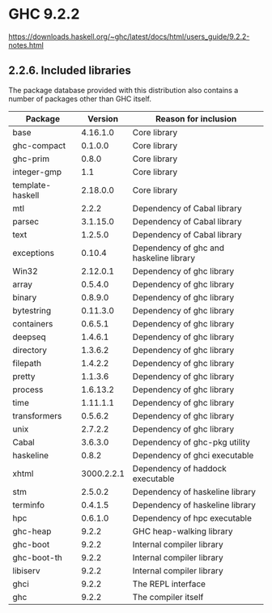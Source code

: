 # GHC 9.2.2

https://downloads.haskell.org/~ghc/latest/docs/html/users_guide/9.2.2-notes.html

## 2.2.6. Included libraries

The package database provided with this distribution also contains a number of packages other than GHC itself.


Package          | Version    | Reason for inclusion
-----------------|------------|---------------------------------------
base             | 4.16.1.0   | Core library
ghc-compact      | 0.1.0.0    | Core library
ghc-prim         | 0.8.0      | Core library
integer-gmp      | 1.1        | Core library
template-haskell | 2.18.0.0   | Core library
mtl              | 2.2.2      | Dependency of Cabal library
parsec           | 3.1.15.0   | Dependency of Cabal library
text             | 1.2.5.0    | Dependency of Cabal library
exceptions       | 0.10.4     | Dependency of ghc and haskeline library
Win32            | 2.12.0.1   | Dependency of ghc library
array            | 0.5.4.0    | Dependency of ghc library
binary           | 0.8.9.0    | Dependency of ghc library
bytestring       | 0.11.3.0   | Dependency of ghc library
containers       | 0.6.5.1    | Dependency of ghc library
deepseq          | 1.4.6.1    | Dependency of ghc library
directory        | 1.3.6.2    | Dependency of ghc library
filepath         | 1.4.2.2    | Dependency of ghc library
pretty           | 1.1.3.6    | Dependency of ghc library
process          | 1.6.13.2   | Dependency of ghc library
time             | 1.11.1.1   | Dependency of ghc library
transformers     | 0.5.6.2    | Dependency of ghc library
unix             | 2.7.2.2    | Dependency of ghc library
Cabal            | 3.6.3.0    | Dependency of ghc-pkg utility
haskeline        | 0.8.2      | Dependency of ghci executable
xhtml            | 3000.2.2.1 | Dependency of haddock executable
stm              | 2.5.0.2    | Dependency of haskeline library
terminfo         | 0.4.1.5    | Dependency of haskeline library
hpc              | 0.6.1.0    | Dependency of hpc executable
ghc-heap         | 9.2.2      | GHC heap-walking library
ghc-boot         | 9.2.2      | Internal compiler library
ghc-boot-th      | 9.2.2      | Internal compiler library
libiserv         | 9.2.2      | Internal compiler library
ghci             | 9.2.2      | The REPL interface
ghc              | 9.2.2      | The compiler itself
